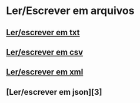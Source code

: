 # Ler/Escrever em arquivos

## [Ler/escrever em txt][0]

## [Ler/escrever em csv][1]

## [Ler/escrever em xml][2]

## [Ler/escrever em json][3]


[0]: https://github.com/rg3915/django-experience/blob/master/io/read_write_txt.md
[1]: https://github.com/rg3915/django-experience/blob/master/io/read_write_csv.md
[2]: 
[3]: 